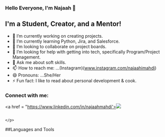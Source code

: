 ### Hello Everyone, I'm Najaah 👋

## I'm a Student, Creator, and a Mentor!

- 🔭 I’m currently working on creating projects.
- 🌱 I’m currently learning Python, Jira, and Salesforce.
- 👯 I’m looking to collaborate on project boards.
- 🤔 I’m looking for help with getting into tech, specifically Program/Project Management.
- 💬 Ask me about soft skills.
- 📫 How to reach me: ...(Instagram)(www.instagram.com/najaahimahdi)
- 😄 Pronouns: ...She/Her
- ⚡ Fun fact: I like to read about personal development & cook. 

### Connect with me:
<p align="left">
  
  <a href = "https://www.linkedin.com/in/najaahmahdi'><img src="https://img.icons8.com/fluent/48/000000/linkedin.png"/></a>

                                                                                                                     </p>
##Languages and Tools
